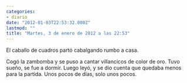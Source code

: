 ```yaml
---
categories:
- diario
date: "2012-01-03T22:53:32.000Z"
lastmod: ""
title: "Martes, 3 de enero de 2012 a las 22:53"
---
```


El caballo de cuadros partó cabalgando rumbo a casa. 

Cogó la zambomba y se puso a cantar villancicos de color de oro.
Tuvo sueño, se fue a dormir.
Luego leyó, y se dio cuenta que quedaba menos para la partida.
Unos pocos de dí­as, solo unos pocos.